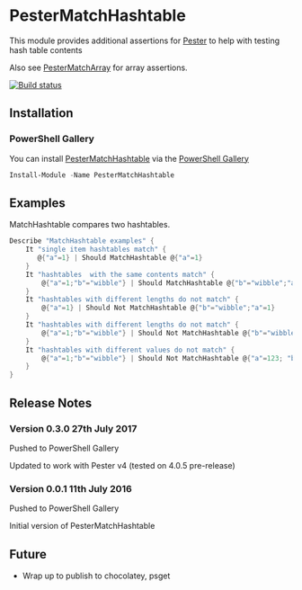 # PesterMatchHashtable
This module provides additional assertions for [Pester](https://github.com/pester/Pester) to help with testing hash table contents

Also see [PesterMatchArray](https://github.com/stuartleeks/PesterMatchArray) for array assertions.

[![Build status](https://ci.appveyor.com/api/projects/status/50vdbyyjaorv8c6v/branch/master?svg=true)](https://ci.appveyor.com/project/stuartleeks/pestermatchhashtable/branch/master)

## Installation

### PowerShell Gallery

You can install [PesterMatchHashtable](https://www.powershellgallery.com/packages/PesterMatchHashtable/) via the [PowerShell Gallery](https://www.powershellgallery.com/)

```powershell
Install-Module -Name PesterMatchHashtable
```

## Examples

MatchHashtable compares two hashtables.

```powershell
Describe "MatchHashtable examples" {
	It "single item hashtables match" {
       @{"a"=1} | Should MatchHashtable @{"a"=1}
    }
    It "hashtables  with the same contents match" {
        @{"a"=1;"b"="wibble"} | Should MatchHashtable @{"b"="wibble";"a"=1}
    }
    It "hashtables with different lengths do not match" {
        @{"a"=1} | Should Not MatchHashtable @{"b"="wibble";"a"=1}
    }
    It "hashtables with different lengths do not match" {
        @{"a"=1;"b"="wibble"} | Should Not MatchHashtable @{"b"="wibble"}
    }
    It "hashtables with different values do not match" {
        @{"a"=1;"b"="wibble"} | Should Not MatchHashtable @{"a"=123; "b"="wibble"}
    }
}
```

## Release Notes

### Version 0.3.0 27th July 2017
Pushed to PowerShell Gallery

Updated to work with Pester v4 (tested on 4.0.5 pre-release)

### Version 0.0.1 11th July 2016
Pushed to PowerShell Gallery

Initial version of PesterMatchHashtable

## Future
* Wrap up to publish to chocolatey, psget